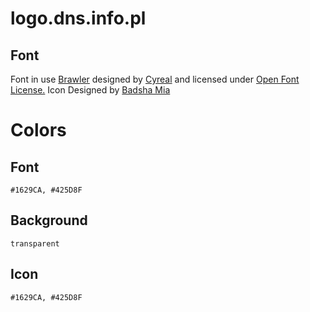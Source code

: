 # logo.dns.info.pl


## Font

Font in use <a target="_blank" href="https://fonts.google.com/specimen/Brawler">Brawler</a> designed by
<a target="_blank" href="http://www.cyreal.org/">Cyreal</a>
and licensed under
<a target="_blank" href="http://scripts.sil.org/cms/scripts/page.php?site_id=nrsi&amp;id=OFL_web">Open Font License.</a>
Icon Designed by
<a target="_blank" href="https://thenounproject.com/miabadsha9">Badsha Mia</a>


# Colors


## Font
    
    #1629CA, #425D8F

## Background

    transparent

## Icon


    #1629CA, #425D8F
